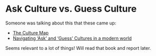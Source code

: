 # Ask Culture vs. Guess Culture

Someone was talking about this that these came up:
- [The Culture Map](https://www.goodreads.com/book/show/22085568-the-culture-map)
- [Navigating ‘Ask’ and ‘Guess’ Cultures in a modern world](https://medium.com/redhill-review/navigating-ask-and-guess-cultures-in-a-modern-world-30b167f8ab09)

Seems relevant to a lot of things! Will read that book and report later.
